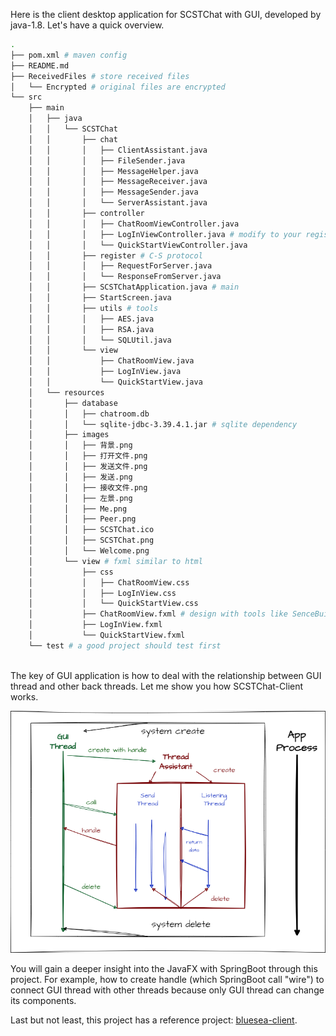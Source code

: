 Here is the client desktop application for SCSTChat with GUI, developed by java-1.8. Let's have a quick overview.

```bash
.
├── pom.xml # maven config
├── README.md
├── ReceivedFiles # store received files
│   └── Encrypted # original files are encrypted
└── src
    ├── main
    │   ├── java
    │   │   └── SCSTChat
    │   │       ├── chat
    │   │       │   ├── ClientAssistant.java
    │   │       │   ├── FileSender.java
    │   │       │   ├── MessageHelper.java
    │   │       │   ├── MessageReceiver.java
    │   │       │   ├── MessageSender.java
    │   │       │   └── ServerAssistant.java
    │   │       ├── controller
    │   │       │   ├── ChatRoomViewController.java
    │   │       │   ├── LogInViewController.java # modify to your register ip address
    │   │       │   └── QuickStartViewController.java
    │   │       ├── register # C-S protocol
    │   │       │   ├── RequestForServer.java
    │   │       │   └── ResponseFromServer.java
    │   │       ├── SCSTChatApplication.java # main
    │   │       ├── StartScreen.java
    │   │       ├── utils # tools
    │   │       │   ├── AES.java
    │   │       │   ├── RSA.java
    │   │       │   └── SQLUtil.java
    │   │       └── view
    │   │           ├── ChatRoomView.java
    │   │           ├── LogInView.java
    │   │           └── QuickStartView.java
    │   └── resources
    │       ├── database
    │       │   ├── chatroom.db
    │       │   └── sqlite-jdbc-3.39.4.1.jar # sqlite dependency
    │       ├── images
    │       │   ├── 背景.png
    │       │   ├── 打开文件.png
    │       │   ├── 发送文件.png
    │       │   ├── 发送.png
    │       │   ├── 接收文件.png
    │       │   ├── 左景.png
    │       │   ├── Me.png
    │       │   ├── Peer.png
    │       │   ├── SCSTChat.ico
    │       │   ├── SCSTChat.png
    │       │   └── Welcome.png
    │       └── view # fxml similar to html
    │           ├── css
    │           │   ├── ChatRoomView.css
    │           │   ├── LogInView.css
    │           │   └── QuickStartView.css
    │           ├── ChatRoomView.fxml # design with tools like SenceBuilder
    │           ├── LogInView.fxml
    │           └── QuickStartView.fxml
    └── test # a good project should test first
    
 ```
    
The key of GUI application is how to deal with the relationship between GUI thread and other back threads. Let me show you how SCSTChat-Client works.

<div align=center><img src="../images/clientThreadManage.png"></div>

You will gain a deeper insight into the JavaFX with SpringBoot through this project. For example, how to create handle (which SpringBoot call "wire") to connect GUI thread with other threads because only GUI thread can change its components.

Last but not least, this project has a reference project: [bluesea-client](https://github.com/cxhqzl/bluesea).